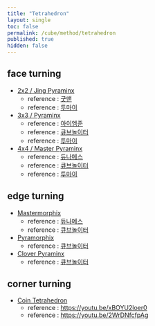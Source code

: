 ```yaml
---
title: "Tetrahedron"
layout: single
toc: false
permalink: /cube/method/tetrahedron
published: true
hidden: false
---
```


<head>
  <base target="_blank">
</head>



## face turning

- [2x2 / Jing Pyraminx](https://twistypuzzles.com/app/museum/museum_showitem.php?pkey=1578)
  - reference : [굿맨](https://youtu.be/Zw-J5DfFHzU)
  - reference : [투마이](https://youtu.be/vG2l_-JorCQ)
- [3x3 / Pyraminx](https://twistypuzzles.com/app/museum/museum_showitem.php?pkey=540)
  - reference : [아이엠준](https://youtu.be/mO3excjvvoA)
  - reference : [큐브놀이터](https://youtu.be/Vrc7lw_z5-8)
  - reference : [투마이](https://youtu.be/5L4vhS1rqeE)
- [4x4 / Master Pyraminx](https://twistypuzzles.com/app/museum/museum_showitem.php?pkey=1352)
  - reference : [듀나메스](https://youtu.be/7_c3Tq3HXXw)
  - reference : [큐브놀이터](https://youtu.be/_8BFbOnrjPg)
  - reference : [투마이](https://youtu.be/i1o5SqqKBlg)



## edge turning

- [Mastermorphix](https://twistypuzzles.com/app/museum/museum_showitem.php?pkey=675)
  - reference : [듀나메스](https://youtu.be/yKW48BaE91M)
  - reference : [큐브놀이터](https://youtu.be/VW-CvVZkRzQ)
- [Pyramorphix](https://twistypuzzles.com/app/museum/museum_showitem.php?pkey=542)
  - reference : [큐브놀이터](https://youtu.be/WIy5ZvTXsOY)
- [Clover Pyraminx](https://twistypuzzles.com/app/museum/museum_showitem.php?pkey=7135)
  - reference : [큐브놀이터](https://youtu.be/85_Zb7q5K70)



## corner turning

- [Coin Tetrahedron](https://twistypuzzles.com/app/museum/museum_showitem.php?pkey=6748)
  - reference : <https://youtu.be/xBOYU2loer0>
  - reference : <https://youtu.be/2WrDNfcfpAg>
